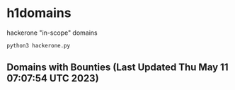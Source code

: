 # h1domains
hackerone "in-scope" domains

`python3 hackerone.py`
## Domains with Bounties (Last Updated Thu May 11 07:07:54 UTC 2023)
```

```
